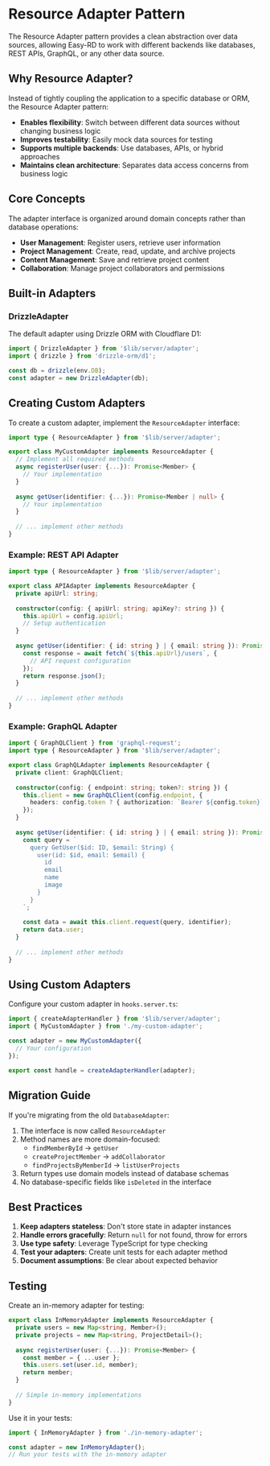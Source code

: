 # Resource Adapter Pattern

The Resource Adapter pattern provides a clean abstraction over data sources, allowing Easy-RD to work with different backends like databases, REST APIs, GraphQL, or any other data source.

## Why Resource Adapter?

Instead of tightly coupling the application to a specific database or ORM, the Resource Adapter pattern:

- **Enables flexibility**: Switch between different data sources without changing business logic
- **Improves testability**: Easily mock data sources for testing
- **Supports multiple backends**: Use databases, APIs, or hybrid approaches
- **Maintains clean architecture**: Separates data access concerns from business logic

## Core Concepts

The adapter interface is organized around domain concepts rather than database operations:

- **User Management**: Register users, retrieve user information
- **Project Management**: Create, read, update, and archive projects
- **Content Management**: Save and retrieve project content
- **Collaboration**: Manage project collaborators and permissions

## Built-in Adapters

### DrizzleAdapter

The default adapter using Drizzle ORM with Cloudflare D1:

```typescript
import { DrizzleAdapter } from '$lib/server/adapter';
import { drizzle } from 'drizzle-orm/d1';

const db = drizzle(env.DB);
const adapter = new DrizzleAdapter(db);
```

## Creating Custom Adapters

To create a custom adapter, implement the `ResourceAdapter` interface:

```typescript
import type { ResourceAdapter } from '$lib/server/adapter';

export class MyCustomAdapter implements ResourceAdapter {
  // Implement all required methods
  async registerUser(user: {...}): Promise<Member> {
    // Your implementation
  }
  
  async getUser(identifier: {...}): Promise<Member | null> {
    // Your implementation
  }
  
  // ... implement other methods
}
```

### Example: REST API Adapter

```typescript
import type { ResourceAdapter } from '$lib/server/adapter';

export class APIAdapter implements ResourceAdapter {
  private apiUrl: string;
  
  constructor(config: { apiUrl: string; apiKey?: string }) {
    this.apiUrl = config.apiUrl;
    // Setup authentication
  }
  
  async getUser(identifier: { id: string } | { email: string }): Promise<Member | null> {
    const response = await fetch(`${this.apiUrl}/users`, {
      // API request configuration
    });
    return response.json();
  }
  
  // ... implement other methods
}
```

### Example: GraphQL Adapter

```typescript
import { GraphQLClient } from 'graphql-request';
import type { ResourceAdapter } from '$lib/server/adapter';

export class GraphQLAdapter implements ResourceAdapter {
  private client: GraphQLClient;
  
  constructor(config: { endpoint: string; token?: string }) {
    this.client = new GraphQLClient(config.endpoint, {
      headers: config.token ? { authorization: `Bearer ${config.token}` } : {}
    });
  }
  
  async getUser(identifier: { id: string } | { email: string }): Promise<Member | null> {
    const query = `
      query GetUser($id: ID, $email: String) {
        user(id: $id, email: $email) {
          id
          email
          name
          image
        }
      }
    `;
    
    const data = await this.client.request(query, identifier);
    return data.user;
  }
  
  // ... implement other methods
}
```

## Using Custom Adapters

Configure your custom adapter in `hooks.server.ts`:

```typescript
import { createAdapterHandler } from '$lib/server/adapter';
import { MyCustomAdapter } from './my-custom-adapter';

const adapter = new MyCustomAdapter({
  // Your configuration
});

export const handle = createAdapterHandler(adapter);
```

## Migration Guide

If you're migrating from the old `DatabaseAdapter`:

1. The interface is now called `ResourceAdapter`
2. Method names are more domain-focused:
   - `findMemberById` → `getUser`
   - `createProjectMember` → `addCollaborator`
   - `findProjectsByMemberId` → `listUserProjects`
3. Return types use domain models instead of database schemas
4. No database-specific fields like `isDeleted` in the interface

## Best Practices

1. **Keep adapters stateless**: Don't store state in adapter instances
2. **Handle errors gracefully**: Return `null` for not found, throw for errors
3. **Use type safety**: Leverage TypeScript for type checking
4. **Test your adapters**: Create unit tests for each adapter method
5. **Document assumptions**: Be clear about expected behavior

## Testing

Create an in-memory adapter for testing:

```typescript
export class InMemoryAdapter implements ResourceAdapter {
  private users = new Map<string, Member>();
  private projects = new Map<string, ProjectDetail>();
  
  async registerUser(user: {...}): Promise<Member> {
    const member = { ...user };
    this.users.set(user.id, member);
    return member;
  }
  
  // Simple in-memory implementations
}
```

Use it in your tests:

```typescript
import { InMemoryAdapter } from './in-memory-adapter';

const adapter = new InMemoryAdapter();
// Run your tests with the in-memory adapter
```